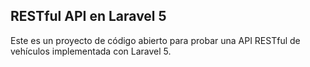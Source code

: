 ## RESTful API en Laravel 5

Este es un proyecto de código abierto para probar una API RESTful de vehículos implementada con Laravel 5.